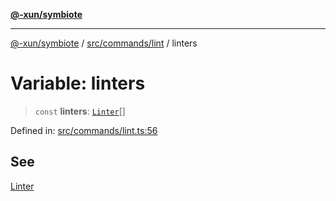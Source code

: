 [**@-xun/symbiote**](../../../../README.md)

***

[@-xun/symbiote](../../../../README.md) / [src/commands/lint](../README.md) / linters

# Variable: linters

> `const` **linters**: [`Linter`](../enumerations/Linter.md)[]

Defined in: [src/commands/lint.ts:56](https://github.com/Xunnamius/symbiote/blob/1546ab8527a571efe54081d7614bd35a9d6e0c3c/src/commands/lint.ts#L56)

## See

[Linter](../enumerations/Linter.md)
